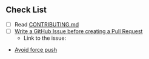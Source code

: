 ## Check List

<!-- Please check the list. Please don't remove the check list. -->

- [ ] Read [CONTRIBUTING.md](https://github.com/securefix-action/action/blob/main/CONTRIBUTING.md)
- [ ] [Write a GitHub Issue before creating a Pull Request](https://github.com/suzuki-shunsuke/oss-contribution-guide/blob/main/README.md#create-an-issue-before-creating-a-pull-request)
  - Link to the issue:
- [Avoid force push](https://github.com/suzuki-shunsuke/oss-contribution-guide?tab=readme-ov-file#dont-do-force-pushes-after-opening-pull-requests)

<!-- Please write the description here -->
